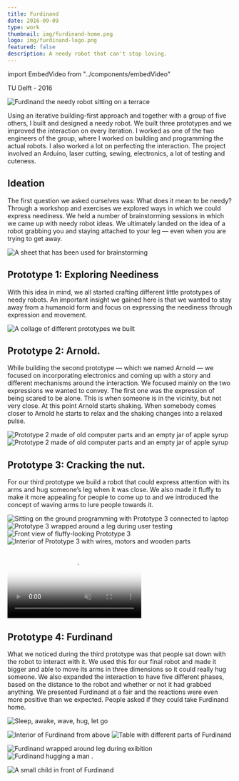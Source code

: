 ```yaml
---
title: Furdinand
date: 2016-09-09
type: work
thumbnail: img/furdinand-home.png
logo: img/furdinand-logo.png
featured: false
description: A needy robot that can't stop loving.
---
```

import EmbedVideo from "../components/embedVideo"

<Title>Furdinand</Title>
<SubTitle>TU Delft - 2016</SubTitle>

<HeroImage>

![Furdinand the needy robot sitting on a terrace](img/furdinand-home.png)
</HeroImage>

<IntroText>
Using an iterative building-first approach and together with a group of five others, I built and designed a needy robot. We built three prototypes and we improved the interaction on every iteration. I worked as one of the two engineers of the group, where I worked on building and programming the actual robots. I also worked a lot on perfecting the interaction. The project involved an Arduino, laser cutting, sewing, electronics, a lot of testing and cuteness.
</IntroText>

<RegularBlock>

## Ideation
The first question we asked ourselves was: What does it mean to be needy? Through a workshop and exercises we explored ways in which we could express neediness. We held a number of brainstorming sessions in which we came up with needy robot ideas. We ultimately landed on the idea of a robot grabbing you and staying attached to your leg — even when you are trying to get away.


![A sheet that has been used for brainstorming](img/brainstorm.jpg "One of the sheets used during the brainstorm")

## Prototype 1: Exploring Neediness
With this idea in mind, we all started crafting different little prototypes of needy robots. An important insight we gained here is that we wanted to stay away from a humanoid form and focus on expressing the neediness through expression and movement.

![A collage of different prototypes we built](img/collage.jpg)

## Prototype 2: Arnold.
While building the second prototype — which we named Arnold — we focused on incorporating electronics and coming up with a story and different mechanisms around the interaction. We focused mainly on the two expressions we wanted to convey. The first one was the expression of being scared to be alone. This is when someone is in the vicinity, but not very close. At this point Arnold starts shaking. When somebody comes closer to Arnold he starts to relax and the shaking changes into a relaxed pulse.

<Gallery>

![Prototype 2 made of old computer parts and an empty jar of apple syrup](img/arnold1.jpg)
![Prototype 2 made of old computer parts and an empty jar of apple syrup](img/arnold1.jpg)
</Gallery>

## Prototype 3: Cracking the nut.
For our third prototype we build a robot that could express attention with its arms and hug someone’s leg when it was close. We also made it fluffy to make it more appealing for people to come up to and we introduced the concept of waving arms to lure people towards it.

<Gallery>

![Sitting on the ground programming with Prototype 3 connected to laptop](img/nut1.jpg)
![Prototype 3 wrapped around a leg during user testing](img/nut2.jpg)
![Front view of fluffy-looking Prototype 3](img/nut3.jpg)
![Interior of Prototype 3 with wires, motors and wooden parts](img/nut4.jpg)

</Gallery>

<EmbedVideo>
<video loop muted autoplay poster="img/nuts.jpg">
  <source src="img/nuts.mp4" type="video/mp4"></source>
  <source src="img/nuts.webm" type="video/webm"></source>
  <source src="img/nuts.ogg" type="video/ogg"></source>
</video>
</EmbedVideo>

## Prototype 4: Furdinand
What we noticed during the third prototype was that people sat down with the robot to interact with it. We used this for our final robot and made it bigger and able to move its arms in three dimensions so it could really hug someone. We also expanded the interaction to have five different phases, based on the distance to the robot and whether or not it had grabbed anything. We presented Furdinand at a fair and the reactions were even more positive than we expected. People asked if they could take Furdinand home.

![Sleep, awake, wave, hug, let go](img/movements.png "The different phases of the interaction")

![Interior of Furdinand from above](img/final1.jpg)
![Table with different parts of Furdinand](img/final2.jpg)
<Gallery>

![Furdinand wrapped around leg during exibition](img/final3.jpg)
![Furdinand hugging a man](img/final4.jpg)
</Gallery>
.

![A small child in front of Furdinand](img/final5.jpg)


</RegularBlock>